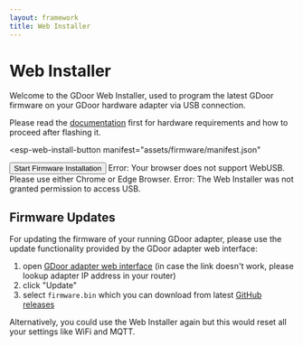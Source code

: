 ```yaml
---
layout: framework
title: Web Installer
---
```

<script
  type="module"
  src="https://unpkg.com/esp-web-tools@10/dist/web/install-button.js?module"
></script>

# Web Installer
Welcome to the GDoor Web Installer, used to program the latest GDoor firmware
on your GDoor hardware adapter via USB connection.

Please read the [documentation](/documentation/getting-started.html) first
for hardware requirements and how to proceed after flashing it.

<esp-web-install-button
  manifest="assets/firmware/manifest.json"
>
<button class="button" slot="activate">Start Firmware Installation</button>
<span id="unsupported" slot="unsupported">Error: Your browser does not support WebUSB. Please use either Chrome or Edge Browser.</span>
<span id="not-allowed" slot="not-allowed">Error: The Web Installer was not granted permission to access USB.</span>
</esp-web-install-button>



## Firmware Updates

For updating the firmware of your running GDoor adapter, please use the update functionality provided by the GDoor adapter web interface:

1. open [GDoor adapter web interface](http://GDoor/) (in case the link doesn't work, please lookup adapter IP address in your router)
2. click "Update"
3. select `firmware.bin` which you can download from latest [GitHub releases](https://github.com/gdoor-org/gdoor/releases)

Alternatively, you could use the Web Installer again but this would reset all your settings like WiFi and MQTT.